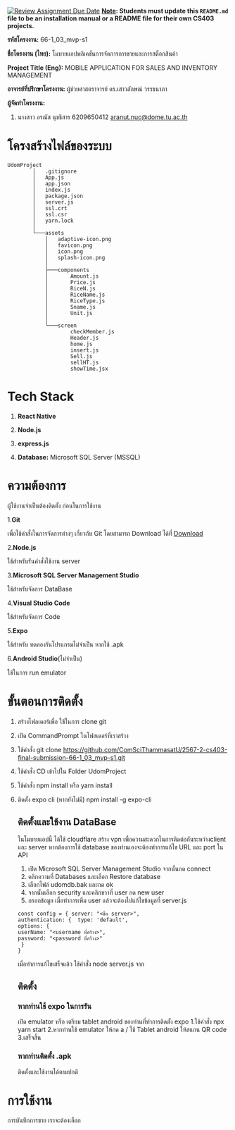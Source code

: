 [![Review Assignment Due Date](https://classroom.github.com/assets/deadline-readme-button-22041afd0340ce965d47ae6ef1cefeee28c7c493a6346c4f15d667ab976d596c.svg)](https://classroom.github.com/a/w8H8oomW)
**<ins>Note</ins>: Students must update this `README.md` file to be an installation manual or a README file for their own CS403 projects.**

**รหัสโครงงาน:** 66-1_03_mvp-s1

**ชื่อโครงงาน (ไทย):** โมบายแอปพลิเคชันการจัดการการขายและการสต็อกสินค้า

**Project Title (Eng):** MOBILE APPLICATION FOR SALES AND INVENTORY MANAGEMENT

**อาจารย์ที่ปรึกษาโครงงาน:** ผู้ช่วยศาสตราจารย์ ดร.เสาวลักษณ์ วรรธนาภา 

**ผู้จัดทำโครงงาน:** 
1. นางสาว อรณัส นุชธิสาร  6209650412  aranut.nuc@dome.tu.ac.th

   

# โครงสร้างไฟล์ของระบบ
```
UdomProject
        │   .gitignore
        │   App.js
        │   app.json
        │   index.js
        │   package.json
        │   server.js
        │   ssl.crt
        │   ssl.csr
        │   yarn.lock
        │
        └───assets
            │   adaptive-icon.png
            │   favicon.png
            │   icon.png
            │   splash-icon.png
            │
            ├───components
            │       Amount.js
            │       Price.js
            │       RiceN.js
            │       RiceName.js
            │       RiceType.js
            │       Sname.js
            │       Unit.js
            │
            └───screen
                    checkMember.js
                    Header.js
                    home.js
                    insert.js
                    Sell.js
                    sellHT.js
                    showTime.jsx
```
# Tech Stack
 1.  **React Native**
   
 2.  **Node.js**
   
 3.  **express.js**
   
 4.  **Database:** Microsoft SQL Server (MSSQL)
   
# ความต้องการ
   ผู้ใช้งานจำเป็นต้องติดตั้ง ก่อนในการใช้งาน 

  1.**Git**

   เพื่อใช้คำสั่งในการจัดการต่างๆ เกี่ยวกับ Git โดยสามารถ Download ได้ที่ [Download](https://git-scm.com/downloads)

  2.**Node.js**  

   ใช้สำหรับรันคำสั่งใช้งาน server
   
   3.**Microsoft SQL Server Management Studio**
   
   ใช้สำหรับจัดการ DataBase
   
   4.**Visual Studio Code**
   
   ใช้สำหรับจัดการ Code
   
   5.**Expo** 
   
   ใช้สำหรับ ทดลองรันโปรแกรมไม่จำเป็น หากใช้ .apk

   6.**Android Studio**(ไม่จำเป็น)

   ใช้ในการ run emulator
      
# ขั้นตอนการติดตั้ง
   1. สร้างโฟลเดอร์เพื่อ ใช้ในการ clone git
   2. เปิด CommandPrompt ในโฟลเดอร์ที่เราสร้าง
   3. ใช้คำสั่ง git clone https://github.com/ComSciThammasatU/2567-2-cs403-final-submission-66-1_03_mvp-s1.git
   4. ใช้คำสั่ง CD เข้าไปใน Folder UdomProject
   5. ใช้คำสั่ง npm install หรือ yarn install
   6. ติดตั้ง expo cli (หากยังไม่มี) npm install -g expo-cli

      ## ติดตั้งและใช้งาน DataBase
      ในโมบายแอปนี้ ได้ใช้ cloudflare สร้าง vpn เพื่อความสะดวกในการติดต่อกันระหว่างclient และ server หากต้องการใช้ database ของท่านเองจะต้องทำการแก้ไข URL และ port ใน API

         1. เปิด Microsoft SQL Server Management Studio จากนั้นกด connect
         2. คลิกความที่ Databases และเลือก Restore database
         3. เลือกไฟล์ udomdb.bak และกด ok
         4. จากนั้นเลือก security และคลิกขวาที่ user กด new user
         5. กรอกข้อมูล
      เมื่อทำการเพิ่ม user แล้วจะต้องไปแก้ไขข้อมูลที่ server.js
         ```
         const config = { server: "<ชื่อ server>",
         authentication: {  type: 'default',
         options: {
         userName: "<username ที่สร้าง>",
         password: "<password ที่สร้าง>"
          }
         }
         ```
         เมื่อทำการแก้ไขเสร็จแล้ว ใช้คำสั่ง node server.js จาก

      ## ติดตั้ง
         ### หากท่านใช้ expo ในการรัน
      เปิด emulator หรือ เตรียม tablet android ของท่านที่ทำการติดตั้ง expo
         1.ใช้คำสั่ง npx yarn start
         2.หากท่านใช้ emulator ให้กด a / ใช้ Tablet android ให้สแกน QR code
         3.เสร็จสิ้น
         ### หากท่านติดตั้ง .apk
      ติดตั้งและใช้งานได้ตามปกติ

# การใช้งาน

   การบันทึกการขาย เราจะต้องเลือก 
         

